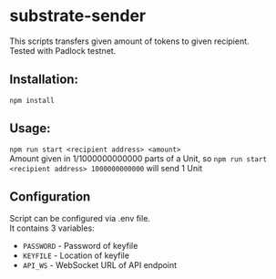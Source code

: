 # substrate-sender
This scripts transfers given amount of tokens to given recipient.  
Tested with Padlock testnet.

## Installation:  
`npm install`

## Usage:  
`npm run start <recipient address> <amount>`  
Amount given in 1/1000000000000 parts of a Unit, so `npm run start <recipient address> 1000000000000`  will send 1 Unit

## Configuration  
Script can be configured via .env file.  
It contains 3 variables:

- `PASSWORD` - Password of keyfile
- `KEYFILE`  - Location of keyfile
- `API_WS`   - WebSocket URL of API endpoint

